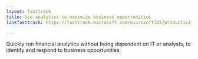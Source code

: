 ```yaml
---
layout: fasttrack
title: Use analytics to maximize business opportunities
linkfasttrack: https://fasttrack.microsoft.com/microsoft365/productivitylibrary/Use-analytics-to-maximize-business-opportunities 

---
```

Quickly run financial analytics without being dependent on IT or analysts, to identify and respond to business opportunities.